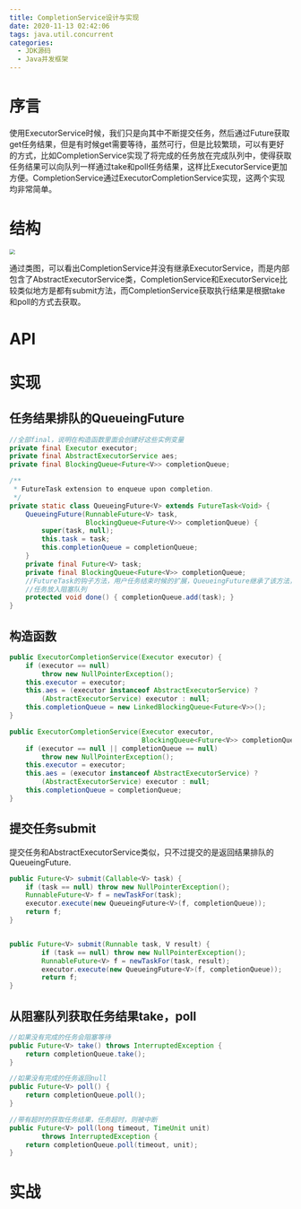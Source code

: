 ```yaml
---
title: CompletionService设计与实现
date: 2020-11-13 02:42:06
tags: java.util.concurrent
categories:
  - JDK源码
  - Java并发框架
---
```




# 序言

使用ExecutorService时候，我们只是向其中不断提交任务，然后通过Future获取get任务结果，但是有时候get需要等待，虽然可行，但是比较繁琐，可以有更好的方式，比如CompletionService实现了将完成的任务放在完成队列中，使得获取任务结果可以向队列一样通过take和poll任务结果，这样比ExecutorService更加方便。CompletionService通过ExecutorCompletionService实现，这两个实现均非常简单。



# 结构

<img src="/images/CompletionService.png" style="zoom:60%;" />

通过类图，可以看出CompletionService并没有继承ExecutorService，而是内部包含了AbstractExecutorService类，CompletionService和ExecutorService比较类似地方是都有submit方法，而CompletionService获取执行结果是根据take和poll的方式去获取。



# API





# 实现

## 任务结果排队的QueueingFuture

```java
//全部final，说明在构造函数里面会创建好这些实例变量
private final Executor executor;
private final AbstractExecutorService aes;
private final BlockingQueue<Future<V>> completionQueue;

/**
 * FutureTask extension to enqueue upon completion.
 */
private static class QueueingFuture<V> extends FutureTask<Void> {
    QueueingFuture(RunnableFuture<V> task,
                   BlockingQueue<Future<V>> completionQueue) {
        super(task, null);
        this.task = task;
        this.completionQueue = completionQueue;
    }
    private final Future<V> task;
    private final BlockingQueue<Future<V>> completionQueue;
    //FutureTask的钩子方法，用户任务结束时候的扩展，QueueingFuture继承了该方法，并将结束的
    //任务放入阻塞队列
    protected void done() { completionQueue.add(task); }
}
```



## 构造函数

```java
public ExecutorCompletionService(Executor executor) {
    if (executor == null)
        throw new NullPointerException();
    this.executor = executor;
    this.aes = (executor instanceof AbstractExecutorService) ?
        (AbstractExecutorService) executor : null;
    this.completionQueue = new LinkedBlockingQueue<Future<V>>();
}
```





```java
public ExecutorCompletionService(Executor executor,
                                 BlockingQueue<Future<V>> completionQueue) {
    if (executor == null || completionQueue == null)
        throw new NullPointerException();
    this.executor = executor;
    this.aes = (executor instanceof AbstractExecutorService) ?
        (AbstractExecutorService) executor : null;
    this.completionQueue = completionQueue;
}
```



## 提交任务submit

提交任务和AbstractExecutorService类似，只不过提交的是返回结果排队的QueueingFuture.

```java
public Future<V> submit(Callable<V> task) {
    if (task == null) throw new NullPointerException();
    RunnableFuture<V> f = newTaskFor(task);
    executor.execute(new QueueingFuture<V>(f, completionQueue));
    return f;
}


public Future<V> submit(Runnable task, V result) {
        if (task == null) throw new NullPointerException();
        RunnableFuture<V> f = newTaskFor(task, result);
        executor.execute(new QueueingFuture<V>(f, completionQueue));
        return f;
}

```



## 从阻塞队列获取任务结果take，poll

```java
//如果没有完成的任务会阻塞等待
public Future<V> take() throws InterruptedException {
    return completionQueue.take();
}

//如果没有完成的任务返回null
public Future<V> poll() {
    return completionQueue.poll();
}

//带有超时的获取任务结果，任务超时，则被中断
public Future<V> poll(long timeout, TimeUnit unit)
        throws InterruptedException {
    return completionQueue.poll(timeout, unit);
}
```





# 实战